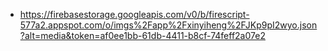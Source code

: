 - https://firebasestorage.googleapis.com/v0/b/firescript-577a2.appspot.com/o/imgs%2Fapp%2Fxinyiheng%2FJKp9pI2wyo.json?alt=media&token=af0ee1bb-61db-4411-b8cf-74feff2a07e2

